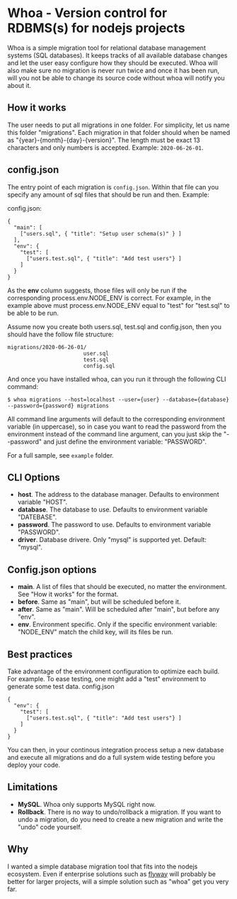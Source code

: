 Whoa - Version control for RDBMS(s) for nodejs projects
=======================================================
Whoa is a simple migration tool for relational database management systems (SQL databases).
It keeps tracks of all available database changes and let the user easy configure how
they should be executed. Whoa will also make sure no migration is never run twice and once it
has been run, will you not be able to change its source code without whoa will notify you about it.

How it works
------------
The user needs to put all migrations in one folder. For simplicity, let us name this folder
"migrations". Each migration in that folder should when be named as "{year}-{month}-{day}-{version}". The length must be exact 13 characters and only numbers is accepted. Example: `2020-06-26-01`.

## config.json
The entry point of each migration is `config.json`. Within that file can you specify
any amount of sql files that should be run and then. Example:

config.json:

```
{  
  "main": [
    ["users.sql", { "title": "Setup user schema(s)" } ]
  ],
  "env": {
    "test": [
      ["users.test.sql", { "title": "Add test users"} ]
    ]
  }
}
```

As the **env** column suggests, those files will only be run if the corresponding process.env.NODE_ENV is correct.
For example, in the example above must process.env.NODE_ENV equal to "test" for "test.sql" to be able to be run.

Assume now you create both users.sql, test.sql and config.json, then you should have the follow file structure:

```
migrations/2020-06-26-01/
                        user.sql
                        test.sql
                        config.sql
```
And once you have installed whoa, can you run it through the following CLI command:
```
$ whoa migrations --host=localhost --user={user} --database={database} --password={password} migrations
```
All command line arguments will default to the corresponding environment variable (in uppercase), so in case you
want to read the password from the environment instead of the command line argument, can you just skip the "--password"
and just define the environment variable: "PASSWORD".

For a full sample, see `example` folder.

CLI Options
-------

  - **host**. The address to the database manager. Defaults to environment variable "HOST".
  - **database**. The database to use. Defaults to environment variable "DATEBASE".
  - **password**. The password to use. Defaults to environment variable "PASSWORD".
  - **driver**. Database drivere. Only "mysql" is supported yet. Default: "mysql".
  
Config.json options
-------------------

- **main**. A list of files that should be executed, no matter the environment. See "How it works" for the format.
- **before**. Same as "main", but will be scheduled before it.
- **after**. Same as "main". Will be scheduled after "main", but before any "env".
- **env**. Environment specific. Only if the specific environment variable: "NODE_ENV" match the child key, will its files be run.

Best practices
--------------
Take advantage of the environment configuration to optimize each build. For example. To ease testing, one might add a "test" environment to generate some test data.
config.json
```
{
  "env": {
    "test": [
      ["users.test.sql", { "title": "Add test users"} ]
    ]
  }
}
```
You can then, in your continous integration process setup a new database and execute all migrations and do a full system wide testing before you deploy your code.



Limitations
-----------
- **MySQL**. Whoa only supports MySQL right now.
- **Rollback**. There is no way to undo/rollback a migration. If you want to undo a migration, do you need to create a new migration and write the "undo" code yourself.


Why
---
I wanted a simple database migration tool that fits into the nodejs ecosystem. Even if enterprise
solutions such as [flyway](https://flywaydb.org/) will probably be better for larger projects, will
a simple solution such as "whoa" get you very far.
